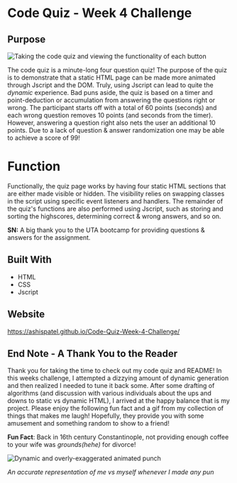 # Code Quiz - Week 4 Challenge

## Purpose 

![Taking the code quiz and viewing the functionality of each button](https://github.com/AshisPatel/Code-Quiz-Week-4-Challenge/blob/main/assets/images/Code-Quiz-Preview.gif)

The code quiz is a minute-long four question quiz! The purpose of the quiz is to demonstrate that a static HTML page can be made more animated through Jscript and the DOM. Truly, using Jscript can lead to quite the *dynamic* experience. Bad puns aside, the quiz is based on a timer and point-deduction or accumulation from answering the questions right or wrong. The participant starts off with a total of 60 points (seconds) and each wrong question removes 10 points (and seconds from the timer). However, answering a question right also nets the user an additional 10 points. Due to a lack of question & answer randomization one may be able to achieve a score of 99! 

# Function 

Functionally, the quiz page works by having four static HTML sections that are either made visible or hidden. The visibility relies on swapping classes in the script using specific event listeners and handlers. The remainder of the quiz's functions are also performed using Jscript, such as storing and sorting the highscores, determining correct & wrong answers, and so on. 

**SN:** A big thank you to the UTA bootcamp for providing questions & answers for the assignment. 

## Built With 

* HTML
* CSS
* Jscript

## Website

https://ashispatel.github.io/Code-Quiz-Week-4-Challenge/

## End Note - A Thank You to the Reader 

Thank you for taking the time to check out my code quiz and README! In this weeks challenge, I attempted a dizzying amount of dynamic generation and then realized I needed to tune it back some. After some drafting of algorithms (and discussion with various individuals about the ups and downs to static vs dynamic HTML), I arrived at the happy balance that is my project. Please enjoy the following fun fact and a gif from my collection of things that makes me laugh! Hopefully, they provide you with some amusement and something random to show to a friend!

**Fun Fact**: Back in 16th century Constantinople, not providing enough coffee to your wife was *grounds(hehe)* for divorce! 

![Dynamic and overly-exaggerated animated punch](https://github.com/AshisPatel/Code-Quiz-Week-4-Challenge/blob/main/assets/images/dynamic-punch.gif)

*An accurate representation of me vs myself whenever I made any pun*